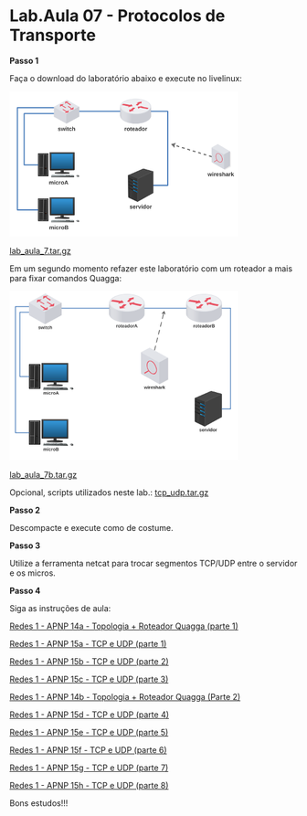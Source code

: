 # Lab.Aula 07 - Protocolos de Transporte

**Passo 1**

Faça o download do laboratório abaixo e execute no livelinux: 

![](./lab_aula_7.png)

[lab_aula_7.tar.gz](./lab_aula_7.tar.gz)

Em um segundo momento refazer este laboratório com um roteador a mais para fixar comandos Quagga:

![](./lab_aula_7b.png)

[lab_aula_7b.tar.gz](./lab_aula_7b.tar.gz)

Opcional, scripts utilizados neste lab.: [tcp_udp.tar.gz](tcp_udp.tar.gz)

**Passo 2**

Descompacte e execute como de costume.

**Passo 3**

Utilize a ferramenta netcat para trocar segmentos TCP/UDP entre o servidor e os micros. 

**Passo 4**

Siga as instruções de aula:

[Redes 1 - APNP 14a - Topologia + Roteador Quagga (parte 1)](https://www.youtube.com/watch?v=smAzOmDxsVY)

[Redes 1 - APNP 15a - TCP e UDP (parte 1)](https://www.youtube.com/watch?v=QDpfp4TYzys)

[Redes 1 - APNP 15b - TCP e UDP (parte 2)](https://www.youtube.com/watch?v=-HXcnvoXuBQ)

[Redes 1 - APNP 15c - TCP e UDP (parte 3)](https://www.youtube.com/watch?v=IX1PCRKVXSE)

[Redes 1 - APNP 14b - Topologia + Roteador Quagga (Parte 2)](https://www.youtube.com/watch?v=DglT_mnIHhY)

[Redes 1 - APNP 15d - TCP e UDP (parte 4)](https://www.youtube.com/watch?v=I4corSBQZ9I)

[Redes 1 - APNP 15e - TCP e UDP (parte 5)](https://www.youtube.com/watch?v=QfKe5XL6Chg)

[Redes 1 - APNP 15f - TCP e UDP (parte 6)](https://www.youtube.com/watch?v=kqzz4QVa77Y)

[Redes 1 - APNP 15g - TCP e UDP (parte 7)](https://www.youtube.com/watch?v=xV0GXKG7GCY)

[Redes 1 - APNP 15h - TCP e UDP (parte 8)](https://www.youtube.com/watch?v=GLXGw5fNZiM)

Bons estudos!!!

